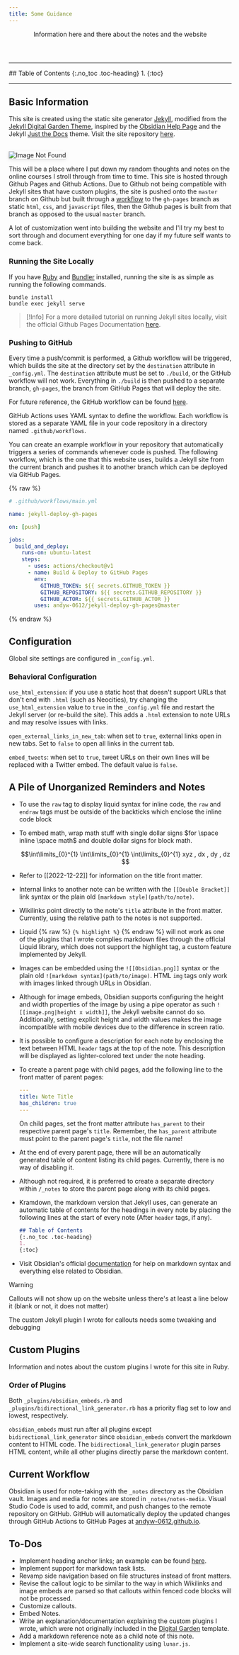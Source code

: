 ```yaml
---
title: Some Guidance
---
```

<header>
Information here and there about the notes and the website
</header>

<hr>
## Table of Contents
{:.no_toc .toc-heading}
1. 
{:toc}
<hr>

## Basic Information

This site is created using the static site generator [Jekyll](https://jekyllrb.com), modified from the [Jekyll Digital Garden Theme](https://github.com/maximevaillancourt/digital-garden-jekyll-template), inspired by the [Obsidian Help Page](https://help.obsidian.md) and the Jekyll [Just the Docs](https://github.com/just-the-docs/just-the-docs) theme. Visit the site repository [here](https://github.com/andyw-0612/andyw-0612.github.io). 

<br>
<img src="notes-media/homepage-sc.png" style="box-shadow:0 1px 2px rgba(0, 0, 0, 0.12), 0 3px 10px rgba(0, 0, 0, 0.08)" alt="Image Not Found">
<br>

This will be a place where I put down my random thoughts and notes on the online courses I stroll through from time to time. This site is hosted through Github Pages and Github Actions. Due to Github not being compatible with Jekyll sites that have custom plugins, the site is pushed onto the `master` branch on Github but built through a [workflow](https://github.com/andyw-0612/andyw-0612.github.io/blob/master/.github/workflows/main.yml) to the `gh-pages` branch as static `html`, `css`, and `javascript` files, then the Github pages is built from that branch as opposed to the usual `master` branch. 

A lot of customization went into building the website and I'll try my best to sort through and document everything for one day if my future self wants to come back.

### Running the Site Locally

If you have [Ruby](https://www.ruby-lang.org/en/) and [Bundler](https://bundler.io) installed, running the site is as simple as running the following commands. 

```shell
bundle install
bundle exec jekyll serve
```

> [!Info]
>  For a more detailed tutorial on running Jekyll sites locally, visit the official Github Pages Documentation [here](https://docs.github.com/en/pages/setting-up-a-github-pages-site-with-jekyll/testing-your-github-pages-site-locally-with-jekyll).
> 

### Pushing to GitHub

Every time a push/commit is performed, a Github workflow will be triggered, which builds the site at the directory set by the `destination` attribute in `_config.yml`. The `destination` attribute must be set to `./build`, or the GitHub workflow will not work. Everything in `./build` is then pushed to a separate branch, `gh-pages`, the branch from GitHub Pages that will deploy the site. 

For future reference, the GitHub workflow can be found [here](https://github.com/andyw-0612/jekyll-deploy-gh-pages). 

GitHub Actions uses YAML syntax to define the workflow. Each workflow is stored as a separate YAML file in your code repository in a directory named `.github/workflows`.

You can create an example workflow in your repository that automatically triggers a series of commands whenever code is pushed. The following workflow, which is the one that this website uses, builds a Jekyll site from the current branch and pushes it to another branch which can be deployed via GitHub Pages.

{% raw %}
```yaml
# .github/workflows/main.yml

name: jekyll-deploy-gh-pages

on: [push]

jobs: 
  build_and_deploy:
    runs-on: ubuntu-latest
    steps:
      - uses: actions/checkout@v1
      - name: Build & Deploy to GitHub Pages
        env: 
          GITHUB_TOKEN: ${{ secrets.GITHUB_TOKEN }}
          GITHUB_REPOSITORY: ${{ secrets.GITHUB_REPOSITORY }}
          GITHUB_ACTOR: ${{ secrets.GITHUB_ACTOR }}
        uses: andyw-0612/jekyll-deploy-gh-pages@master

```
{% endraw %}

## Configuration

Global site settings are configured in `_config.yml`. 

### Behavioral Configuration

`use_html_extension`: if you use a static host that doesn't support URLs that don't end with `.html` (such as Neocities), try changing the `use_html_extension` value to `true` in the `_config.yml` file and restart the Jekyll server (or re-build the site). This adds a `.html` extension to note URLs and may resolve issues with links.

`open_external_links_in_new_tab`: when set to `true`, external links open in new tabs. Set to `false` to open all links in the current tab.

`embed_tweets`: when set to `true`, tweet URLs on their own lines will be replaced with a Twitter embed. The default value is `false`.

## A Pile of Unorganized Reminders and Notes

- To use the `raw` tag to display liquid syntax for inline code, the `raw` and `endraw`  tags must be outside of the backticks which enclose the inline code block

- To embed math, wrap math stuff with single dollar signs $for \space inline \space math$ and double dollar signs for block math.

	$$\int\limits_{0}^{1} \int\limits_{0}^{1} \int\limits_{0}^{1} xyz , dx , dy , dz $$

- Refer to [[2022-12-22]] for information on the title front matter.

- Internal links to another note can be written with the `[[Double Bracket]]` link syntax or the plain old `[markdown style](path/to/note)`. 

- Wikilinks point directly to the note's `title` attribute in the front matter. Currently, using the relative path to the notes is not supported.

- Liquid {% raw %} `{% highlight %}` {% endraw %} will not work as one of the plugins that I wrote complies markdown files through the official Liquid library, which does not support the highlight tag, a custom feature implemented by Jekyll. 

- Images can be embedded using the `![[Obsidian.png]]` syntax or the plain old `![markdown syntax](path/to/image)`. HTML `img` tags only work with images linked through URLs in Obsidian. 

- Although for image embeds, Obsidian supports configuring the height and width properties of the image by using a pipe operator as such `![[image.png|height x width]]`, the Jekyll website cannot do so. Additionally, setting explicit height and width values makes the image incompatible with mobile devices due to the difference in screen ratio. 

- It is possible to configure a description for each note by enclosing the text between HTML `header` tags at the top of the note. This description will be displayed as lighter-colored text under the note heading.

- To create a parent page with child pages, add the following line to the front matter of parent pages:

	```yaml
	---
	title: Note Title
	has_children: true
	---
	```
	
	On child pages, set the front matter attribute `has_parent` to their respective parent page's `title`. Remember, the `has_parent` attribute must point to the parent page's `title`, not the file name!

- At the end of every parent page, there will be an automatically generated table of content listing its child pages. Currently, there is no way of disabling it.

- Although not required, it is preferred to create a separate directory within `/_notes` to store the parent page along with its child pages.

- Kramdown, the markdown version that Jekyll uses, can generate an automatic table of contents for the headings in every note by placing the following lines at the start of every note (After `header` tags, if any). 

	```markdown
	## Table of Contents
	{:.no_toc .toc-heading}
	1. 
	{:toc}
	```

- Visit Obsidian's official [documentation](https://help.obsidian.md/Obsidian/Index) for help on markdown syntax and everything else related to Obsidian.

> [!Warning]
> Callouts will not show up on the website unless there's at least a line below it (blank or not, it does not matter)
>
> The custom Jekyll plugin I wrote for callouts needs some tweaking and debugging

## Custom Plugins

Information and notes about the custom plugins I wrote for this site in Ruby.

### Order of Plugins

Both `_plugins/obsidian_embeds.rb` and `_plugins/bidirectional_link_generator.rb` has a priority flag set to low and lowest, respectively. 

`obsidian_embeds` must run after all plugins except `bidirectional_link_generator` since `obsidian_embeds` convert the markdown content to HTML code. The `bidirectional_link_generator` plugin parses HTML content, while all other plugins directly parse the markdown content.

## Current Workflow

Obsidian is used for note-taking with the `_notes` directory as the Obsidian vault. Images and media for notes are stored in `_notes/notes-media`. Visual Studio Code is used to add, commit, and push changes to the remote repository on GitHub. GitHub will automatically deploy the updated changes through GitHub Actions to GitHub Pages at [andyw-0612.github.io](https://andyw-0612.github.io). 

## To-Dos

- Implement heading anchor links; an example can be found [here](https://github.com/allejo/jekyll-anchor-headings). 
- Implement support for markdown task lists.
- Revamp side navigation based on file structures instead of front matters.
- Revise the callout logic to be similar to the way in which Wikilinks and image embeds are parsed so that callouts within fenced code blocks will not be processed.
- Customize callouts.
- Embed Notes.
- Write an explanation/documentation explaining the custom plugins I wrote, which were not originally included in the [Digital Garden](https://github.com/maximevaillancourt/digital-garden-jekyll-template) template. 
- Add a markdown reference note as a child note of this note.
- Implement a site-wide search functionality using `lunar.js`.